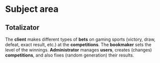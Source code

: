 <h1>Subject area</h1>
<h2>Totalizator</h2>
<p>
The <b>client</b> makes different types of <b>bets</b> on gaming sports
(victory, draw, defeat, exact result, etc.) at the <b>competitions</b>.
The <b>bookmaker</b> sets the level of the winnings. <b>Administrator</b> manages
<b>users</b>, creates (changes) <b>competitions</b>, and also fixes
(random generation) their results.
</p>
